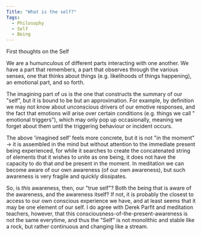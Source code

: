 ```yaml
---
Title: "What is the self?"
Tags:
  - Philosophy
  - Self
  - Being
---
```


First thoughts on the Self

We are a humunculous of different parts interacting with one another. We have a part that remembers, a part that observes through the various senses, one that thinks about things (e.g. likelihoods of things happening), an emotional part, and so forth.

The imagining part of us is the one that constructs the summary of our "self", but it is bound to be but an approximation. For example, by definition we may not know about unconscious drivers of our emotive responses, and the fact that emotions will arise over certain conditions (e.g. things we call " emotional triggers"), which may only pop up occasionally, meaning we forget about them until the triggering behaviour or incident occurs.

The above 'imagined self' feels more concrete, but it is not "in the moment" -> it is assembled in the mind but without attention to the immediate present being experienced, for while it searches to create the concatenated string of elements that it wishes to unite as one being, it does not have the capacity to do that _and_ be present in the moment. In meditation we can become aware of our own awareness (of our own awareness), but such awareness is very fragile and quickly dissipates. 

So, is _this_ awareness, then, our "true self"? Both the being that is aware of the awareness, and the awareness itself? If not, it is probably the closest to access to our own conscious experience we have, and at least seems that it may be one element of our self. I do agree with Derek Parfit and meditation teachers, however, that this consciousness-of-the-present-awareness is not the same everytime, and thus the "Self" is not monolithic and stable like a rock, but rather continuous and changing like a stream.
